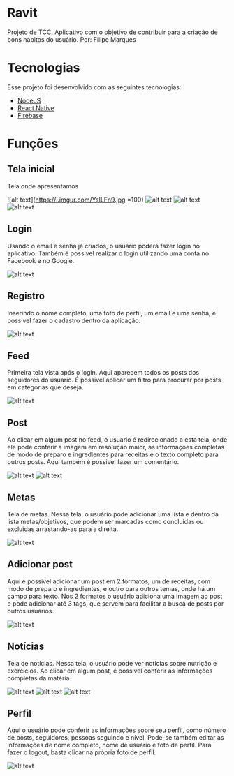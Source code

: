 # Ravit
Projeto de TCC. Aplicativo com o objetivo de contribuir para a criação de bons hábitos do usuário. Por: Filipe Marques

# Tecnologias
Esse projeto foi desenvolvido com as seguintes tecnologias:

- [NodeJS](https://nodejs.org/en/)
- [React Native](https://reactnative.dev/)
- [Firebase](https://firebase.google.com/?hl=pt)

# Funções
## Tela inicial
Tela onde apresentamos 


![alt text](https://i.imgur.com/YsILFn9.jpg =100)
![alt text](https://i.imgur.com/n5e8dki.jpg)
![alt text](https://i.imgur.com/HxOLomc.jpg)
![alt text](https://i.imgur.com/WpLqMIF.jpg)

## Login
Usando o email e senha já criados, o usuário poderá fazer login no aplicativo. Também é possivel realizar o login utilizando uma conta no Facebook e no Google.

![alt text](https://i.imgur.com/Gzzb0Hb.jpg)

## Registro
Inserindo o nome completo, uma foto de perfil, um email e uma senha, é possivel fazer o cadastro dentro da aplicação.

![alt text](https://i.imgur.com/pyNbINl.jpg)

## Feed
Primeira tela vista após o login. Aqui aparecem todos os posts dos seguidores do usuario. É possivel aplicar um filtro para procurar por posts em categorias que deseja.

![alt text](https://i.imgur.com/vvXoj7N.jpg)

## Post
Ao clicar em algum post no feed, o usuario é redirecionado a esta tela, onde ele pode conferir a imagem em resolução maior, as informações completas de modo de preparo e ingredientes para receitas e o texto completo para outros posts. Aqui também é possivel fazer um comentário.

![alt text](https://i.imgur.com/5RLfJNS.jpg)
![alt text](https://i.imgur.com/tqO4VgM.jpg)

## Metas
Tela de metas. Nessa tela, o usuário pode adicionar uma lista e dentro da lista metas/objetivos, que podem ser marcadas como concluidas ou excluidas arrastando-as para a direita.

![alt text](https://i.imgur.com/EQgMxsM.jpg)

## Adicionar post
Aqui é possivel adicionar um post em 2 formatos, um de receitas, com modo de preparo e ingredientes, e outro para outros temas, onde há um campo para texto. Nos 2 formatos o usuário adiciona uma imagem ao post e pode adicionar até 3 tags, que servem para facilitar a busca de posts por outros usuários.

![alt text](https://i.imgur.com/1Y2Si52.jpg)

## Notícias
Tela de notícias. Nessa tela, o usuário pode ver notícias sobre nutrição e exercícios. Ao clicar em algum post, é possivel conferir as informações completas da matéria.

![alt text](https://i.imgur.com/y5QZild.jpg)
![alt text](https://i.imgur.com/GUcel7b.jpg)
![alt text](https://i.imgur.com/Hh4MHDC.jpg)

## Perfil
Aqui o usuário pode conferir as informações sobre seu perfil, como número de posts, seguidores, pessoas seguindo e nível. Pode-se também editar as informações de nome completo, nome de usuário e foto de perfil. Para fazer o logout, basta clicar na própria foto de perfil.

![alt text](https://i.imgur.com/tlMaI7N.jpg)
